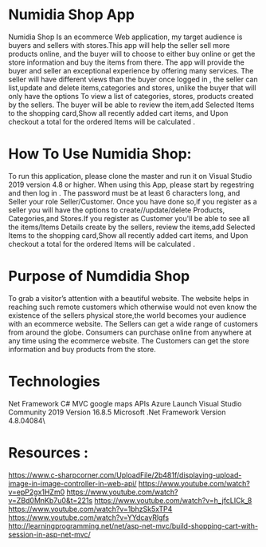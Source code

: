 # Numidia Shop App

 Numidia Shop Is an ecommerce Web application, my target audience is buyers and sellers with stores.This app will help the seller sell more products online, and the buyer will to choose to either buy online or get the store information and buy the items from there. The app will provide the buyer and seller an exceptional experience by offering many services. 
The seller will have different views than the buyer once logged in , the seller can list,update and delete  items,categories and stores, unlike the buyer that will only have the options To view a list of categories, stores, products created by the sellers. The buyer will be able to review the item,add Selected Items to the shopping card,Show all recently added cart items, and Upon checkout a total for the ordered Items will be calculated .


# How To Use Numidia Shop:
To run this application, please clone the master and run it on Visual Studio 2019 version 4.8 or higher. When using this App, please start by regestring and then log in . The password must be at least 6 characters long, and Seller your role Seller/Customer. Once you have done so,if you register as a seller you will have the options to create//update/delete  Products, Categories,and Stores.If you register as Customer you'll be able to see all the items/Items Details create by the sellers, review the items,add Selected Items to the shopping card,Show all recently added cart items, and Upon checkout a total for the ordered Items will be calculated .


# Purpose of Numdidia Shop
To grab a visitor’s attention with a beautiful website. 
The website helps in reaching such remote customers which otherwise would not even know the existence of the sellers physical store,the world becomes your audience with an ecommerce website. 
The Sellers  can get a wide range of customers from around the globe.
Consumers can purchase online from anywhere at any time using the ecommerce website.
The Customers can get the store information and buy products from the store.

# Technologies
Net Framework C#
MVC
google maps APIs
Azure
Launch
Visual Studio Community 2019 Version 16.8.5
Microsoft .Net Framework Version 4.8.04084\

# Resources :
https://www.c-sharpcorner.com/UploadFile/2b481f/displaying-upload-image-in-image-controller-in-web-api/
https://www.youtube.com/watch?v=epP2gx1HZm0
https://www.youtube.com/watch?v=ZBd0MnKb7u0&t=221s
https://www.youtube.com/watch?v=h_jfcLICk_8
https://www.youtube.com/watch?v=1bhzSk5xTP4
https://www.youtube.com/watch?v=YYdcayRlgfs
http://learningprogramming.net/net/asp-net-mvc/build-shopping-cart-with-session-in-asp-net-mvc/




